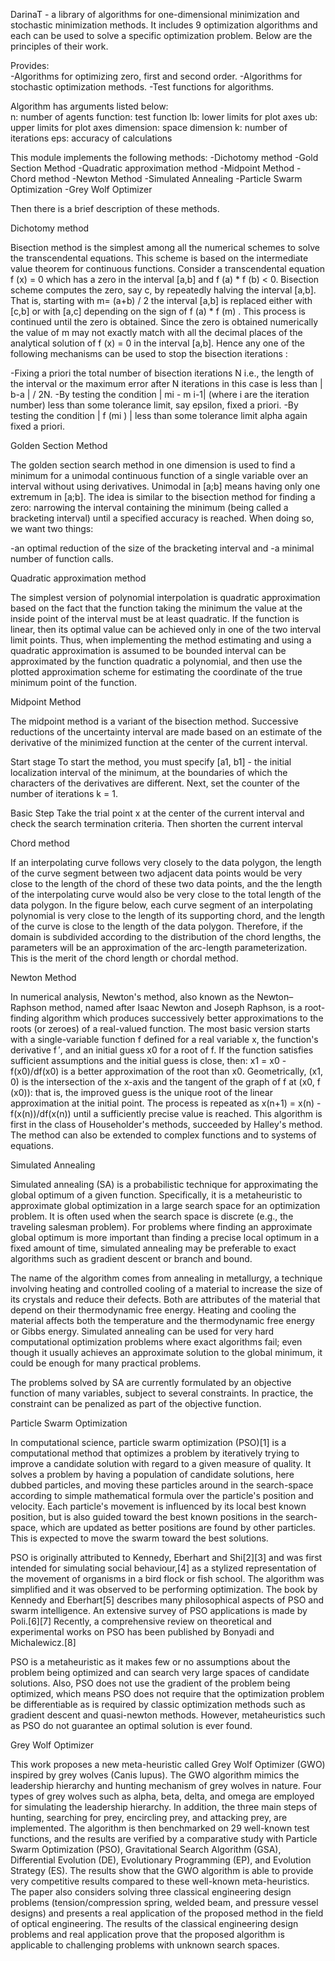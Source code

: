DarinaT - a library of algorithms for one-dimensional minimization and stochastic minimization methods. It includes 9 optimization algorithms and each can be used to solve a specific optimization problem. Below are the principles of their work.

Provides:<br> 
  -Algorithms for optimizing zero, first and second order. 
  -Algorithms for stochastic optimization methods. 
  -Test functions for algorithms.<br>
  
Algorithm has arguments listed below:<br>
  n: number of agents
  function: test function
  lb: lower limits for plot axes
  ub: upper limits for plot axes
  dimension: space dimension
  k: number of iterations
  eps: accuracy of calculations<br>
  
This module implements the following methods: 
  -Dichotomy method
  -Gold Section Method
  -Quadratic approximation method
  -Midpoint Method
  -Chord method
  -Newton Method
  -Simulated Annealing
  -Particle Swarm Optimization
  -Grey Wolf Optimizer
  
Then there is a brief description of these methods.

Dichotomy method

Bisection method is the simplest among all the numerical schemes to solve the transcendental equations. This scheme is based on the intermediate value theorem for continuous functions. Consider a transcendental equation f (x) = 0  which has a zero in the interval [a,b] and f (a) * f (b) < 0. Bisection scheme computes the zero, say c, by repeatedly halving the interval [a,b]. That is, starting with m= (a+b) / 2 the interval [a,b] is replaced either with [c,b] or with [a,c] depending on the sign of f (a) * f (m) . This process is continued until the zero is obtained. Since the zero is obtained numerically the value of m may not exactly match with all the decimal places of the analytical solution of f (x) = 0 in the interval [a,b]. Hence any one of the following mechanisms can be used to stop the bisection iterations :

  -Fixing a priori the total number of bisection iterations N i.e., the length of the interval or the maximum error after N iterations in this case is less than | b-a | / 2N.
  -By testing the condition  | mi - m i-1| (where i are the iteration number) less than some tolerance limit, say epsilon, fixed a priori. 
  -By testing the condition | f (mi ) | less than some tolerance limit alpha again fixed a priori.




Golden Section Method

The golden section search method in one dimension is used to find a minimum for a unimodal continuous function of a single variable over an interval without using derivatives. Unimodal in  [a;b] means having only one extremum in [a;b]. The idea is similar to the bisection method for finding a zero: narrowing the interval containing the minimum (being called a bracketing interval) until a specified accuracy is reached. When doing so, we want two things:

  -an optimal reduction of the size of the bracketing interval and
  -a minimal number of function calls.
  
  
  
  
Quadratic approximation method

The simplest version of polynomial interpolation is quadratic approximation based on the fact that the function taking the minimum the value at the inside point of the interval must be at least quadratic. If the function is linear, then its optimal value can be achieved only in one of the two interval limit points. Thus, when implementing the method estimating and using a quadratic approximation is assumed to be bounded interval can be approximated by the function quadratic a polynomial, and then use the plotted  approximation scheme for estimating the coordinate of the true minimum point of the function.




Midpoint Method

The midpoint method is a variant of the bisection method. Successive reductions of the uncertainty interval are made based on an estimate of the derivative of the minimized function at the center of the current interval.

Start stage To start the method, you must specify [a1, b1] - the initial localization interval of the minimum, at the boundaries of which the characters of the derivatives are different. Next, set the counter of the number of iterations k = 1.

Basic Step Take the trial point x at the center of the current interval and check the search termination criteria. Then shorten the current interval




Chord method

If an interpolating curve follows very closely to the data polygon, the length of the curve segment between two adjacent data points would be very close to the length of the chord of these two data points, and the the length of the interpolating curve would also be very close to the total length of the data polygon. In the figure below, each curve segment of an interpolating polynomial is very close to the length of its supporting chord, and the length of the curve is close to the length of the data polygon. Therefore, if the domain is subdivided according to the distribution of the chord lengths, the parameters will be an approximation of the arc-length parameterization. This is the merit of the chord length or chordal method.





Newton Method

In numerical analysis, Newton's method, also known as the Newton–Raphson method, named after Isaac Newton and Joseph Raphson, is a root-finding algorithm which produces successively better approximations to the roots (or zeroes) of a real-valued function. The most basic version starts with a single-variable function f defined for a real variable x, the function's derivative f ′, and an initial guess x0 for a root of f. If the function satisfies sufficient assumptions and the initial guess is close, then:  x1 = x0 - f(x0)/df(x0)  is a better approximation of the root than x0. Geometrically, (x1, 0) is the intersection of the x-axis and the tangent of the graph of f at (x0, f (x0)): that is, the improved guess is the unique root of the linear approximation at the initial point. The process is repeated as  x(n+1) = x(n) - f(x(n))/df(x(n))  until a sufficiently precise value is reached. This algorithm is first in the class of Householder's methods, succeeded by Halley's method. The method can also be extended to complex functions and to systems of equations.





Simulated Annealing

Simulated annealing (SA) is a probabilistic technique for approximating the global optimum of a given function. Specifically, it is a metaheuristic to approximate global optimization in a large search space for an optimization problem. It is often used when the search space is discrete (e.g., the traveling salesman problem). For problems where finding an approximate global optimum is more important than finding a precise local optimum in a fixed amount of time, simulated annealing may be preferable to exact algorithms such as gradient descent or branch and bound.

The name of the algorithm comes from annealing in metallurgy, a technique involving heating and controlled cooling of a material to increase the size of its crystals and reduce their defects. Both are attributes of the material that depend on their thermodynamic free energy. Heating and cooling the material affects both the temperature and the thermodynamic free energy or Gibbs energy. Simulated annealing can be used for very hard computational optimization problems where exact algorithms fail; even though it usually achieves an approximate solution to the global minimum, it could be enough for many practical problems.

The problems solved by SA are currently formulated by an objective function of many variables, subject to several constraints. In practice, the constraint can be penalized as part of the objective function.





Particle Swarm Optimization

In computational science, particle swarm optimization (PSO)[1] is a computational method that optimizes a problem by iteratively trying to improve a candidate solution with regard to a given measure of quality. It solves a problem by having a population of candidate solutions, here dubbed particles, and moving these particles around in the search-space according to simple mathematical formula over the particle's position and velocity. Each particle's movement is influenced by its local best known position, but is also guided toward the best known positions in the search-space, which are updated as better positions are found by other particles. This is expected to move the swarm toward the best solutions.

PSO is originally attributed to Kennedy, Eberhart and Shi[2][3] and was first intended for simulating social behaviour,[4] as a stylized representation of the movement of organisms in a bird flock or fish school. The algorithm was simplified and it was observed to be performing optimization. The book by Kennedy and Eberhart[5] describes many philosophical aspects of PSO and swarm intelligence. An extensive survey of PSO applications is made by Poli.[6][7] Recently, a comprehensive review on theoretical and experimental works on PSO has been published by Bonyadi and Michalewicz.[8]

PSO is a metaheuristic as it makes few or no assumptions about the problem being optimized and can search very large spaces of candidate solutions. Also, PSO does not use the gradient of the problem being optimized, which means PSO does not require that the optimization problem be differentiable as is required by classic optimization methods such as gradient descent and quasi-newton methods. However, metaheuristics such as PSO do not guarantee an optimal solution is ever found.





Grey Wolf Optimizer

This work proposes a new meta-heuristic called Grey Wolf Optimizer (GWO) inspired by grey wolves (Canis lupus). The GWO algorithm mimics the leadership hierarchy and hunting mechanism of grey wolves in nature. Four types of grey wolves such as alpha, beta, delta, and omega are employed for simulating the leadership hierarchy. In addition, the three main steps of hunting, searching for prey, encircling prey, and attacking prey, are implemented. The algorithm is then benchmarked on 29 well-known test functions, and the results are verified by a comparative study with Particle Swarm Optimization (PSO), Gravitational Search Algorithm (GSA), Differential Evolution (DE), Evolutionary Programming (EP), and Evolution Strategy (ES). The results show that the GWO algorithm is able to provide very competitive results compared to these well-known meta-heuristics. The paper also considers solving three classical engineering design problems (tension/compression spring, welded beam, and pressure vessel designs) and presents a real application of the proposed method in the field of optical engineering. The results of the classical engineering design problems and real application prove that the proposed algorithm is applicable to challenging problems with unknown search spaces.
